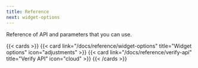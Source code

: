 ```yaml
---
title: Reference
next: widget-options
---
```


Reference of API and parameters that you can use.

<!--more-->

{{< cards >}}
  {{< card link="/docs/reference/widget-options" title="Widget options" icon="adjustments" >}}
  {{< card link="/docs/reference/verify-api" title="Verify API" icon="cloud" >}}
{{< /cards >}}